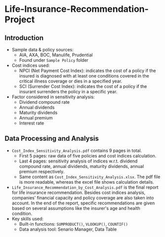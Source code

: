 # Life-Insurance-Recommendation-Project

## Introduction
* Sample data & policy sources:
  * AIA, AXA, BOC, Manulife, Prudential
  * Found under `Sample Policy` folder
* Cost indices used:
  * NPCI (Net Payment Cost Index): indicates the cost of a policy if the insured is diagnosed with at least one conditions covered in the critical illness coverage or dies in a specified year.
  * SCI (Surrender Cost Index): indicates the cost of a policy if the insurant surrenders the policy in a specific year.
* Factor considered in sensitivity analysis:
  * Dividend compound rate
  * Annual dividends
  * Maturity dividends
  * Annual premium
  * Interest rate

## Data Processing and Analysis
* `Cost_Index_Sensitivity_Analysis.pdf` contains 9 pages in total.
  * First 5 pages: raw data of five policies and cost indices calculation.
  * Last 4 pages: sensitivity analysis of indices w.r.t. dividend compound rate, annual dividends, maturity dividends, annual premium respectively.
  * Same content as `Cost_Index_Sensitivity_Analysis.xlsx`. The pdf file is more readable, whereas the excel file shows calculation details.
* `Life_Insurance_Recommendation_by_Cost_Analysis.pdf` is the final report for life insurance recommendation. Besides cost indices analysis, companies' financial capacity and policy coverage are also taken into account. In the end of the report, specific recommendations are given based on several assumptions like the insurer's age and health condition. 
* Key skills used:
  * Built-in functions: `SUMPRODUCT()`, `VLOOKUP()`, `COUNTIF()`
  * Data analysis tool: Senario Manager, Data Table
